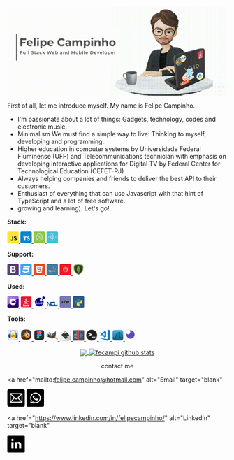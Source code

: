 <p align="center">
  <a href="https://github.com/fecampi">
    <img align="center" width="780"   src="assets/banner.gif" />
  </a>
</p>

First of all, let me introduce myself. My name is Felipe Campinho.

- I'm passionate about a lot of things: Gadgets, technology, codes and electronic music.
- Minimalism We must find a simple way to live: Thinking to myself, developing and programming..
- Higher education in computer systems by Universidade Federal Fluminense (UFF) and
 Telecommunications technician with emphasis on developing interactive applications for Digital TV by Federal Center for Technological Education (CEFET-RJ)
- Always helping companies and friends to deliver the best API to their customers.
- Enthusiast of everything that can use Javascript with that hint of TypeScript and a lot of free software.
- growing and learning). Let's go!

**Stack:**  
<p align="left">
  <a href="https://developer.mozilla.org/pt-BR/docs/Aprender/JavaScript">
    <img alt="JavaScript" width="26px" src="/assets/stack/javascript.svg" />
  </a><a href="https://www.typescriptlang.org/docs/">
    <img alt="TypeScript" width="26px" src="/assets/stack/typescript.svg" />
   </a><a href="https://nodejs.org/api/">
    <img alt="Node.js" width="26px" src="/assets/stack/node.svg" />
   </a><a href="https://pt-br.reactjs.org/docs/getting-started.html">
  <img alt="React" width="26px" src="/assets/stack/reactjs.svg" />
  </a>
</p>

**Support:**  
<p align="left">
   <a href="https://getbootstrap.com/docs/4.5/getting-started/introduction/">
  <img alt="bootstrap" width="26px" src="/assets/support/bootstrap.svg" />
  </a><a href="https://www.w3schools.com/css/default.asp">
  <img alt="css3" width="26px" src="assets/support/css3.svg" />
  </a><a href="https://www.w3schools.com/html/default.asp">
  <img alt="html5" width="26px" src="assets/support/html5.svg" />
   </a><a href="https://www.mysql.com/">
  <img alt="mysql" width="26px" src="assets/support/mysql.svg" />
   </a><a href="https://www.oracle.com/br/database/technologies/">
  <img alt="oracle" width="26px" src="assets/support/oracle.svg" />
   </a><a href="https://www.mongodb.com/">
  <img alt="mongoDB" width="26px" src="assets/support/pngwing.com.png" />
   </a>
</p>




**Used:**  
<p align="left">
   <a href="https://docs.microsoft.com/pt-br/dotnet/csharp/">
  <img alt="c-sharp" width="26px" src="assets/used/c-sharp.svg" />
   </a><a href="https://docs.oracle.com/javase/8/docs/">
  <img alt="java" width="26px" src="assets/used/java.png" />
   </a><a href="https://www.lua.org/manual/5.1/pt/manual.html">
  <img alt="lua" width="26px" src="assets/used/lua.png" />
   </a><a href="https://www.ncl.ucar.edu/">
  <img alt="ncl" width="26px" src="assets/used/ncl.png" />
   </a><a href="https://www.php.net/docs.php">
  <img alt="php" width="26px" src="assets/used/php.svg" />
   </a><a href="https://docs.python.org/3/">
  <img alt="python" width="26px" src="assets/used/python.svg" />
   </a>
</p>


**Tools:**  

<p align="left">
   <a href="https://www.audacityteam.org/">
  <img alt="" width="26px" src="assets/tools/audacity.png" />
   </a><a href="https://www.blender.org/">
  <img alt="blender" width="26px" src="assets/tools/blender.png" />
   </a><a href="https://www.figma.com/">
  <img alt="figma" width="26px" src="assets/tools/figma.png" />
  </a><a href="https://www.gimp.org/">
  <img alt="gimp" width="26px" src="assets/tools/gimp.png" />
   </a><a href="https://inkscape.org/pt-br/">
  <img alt="inkscape" width="26px" src="assets/tools/inkscape.png" />
   </a><a href="https://kdenlive.org/en/">
  <img alt="kdnlive" width="26px" src="assets/tools/kdnlive.png" />
   </a><a href="https://blog.rocketseat.com.br/terminal-com-oh-my-zsh-spaceship-dracula-e-mais/">
  <img alt="terminal" width="26px" src="assets/tools/terminal.png" />
   </a><a href="https://code.visualstudio.com/">
  <img alt="visual-studio-code" width="26px" src="assets/tools/visual-studio-code.png" />
   </a><a href="https://www.wireshark.org/docs/">
  <img alt="wireshark-icon" width="26px" src="assets/tools/wireshark-icon.png" />
   </a><a href="https://insomnia.rest/download/">
  <img alt="insomnia" width="26px" src="assets/support/insomnia.png" />
  </a>
</p>




<p align="center">

  <a href="https://github.com/fecampi">
    <img 
         align="center" 
         height="165"
         src="https://github-readme-stats.vercel.app/api/top-langs/?username=fecampi&layout=compact" 
     />
  </a>
  <a href="https://github.com/fecampi">
    <img 
         align="center" 
         height="165"
         src="https://github-readme-stats.vercel.app/api?username=fecampi&show_icons=true&include_all_commits=true" alt="fecampi github stats" />
  </a>

</p>

<p align="center">
  contact me
</p>

<p align="center">

  <a
    href="mailto:felipe.campinho@hotmail.com" 
    alt="Email"
    target="blank"
  >
   <img alt="email" width="40px" src="assets/email.svg" />
    
  </a>
  <a
    href="https://web.whatsapp.com/send?phone=+5524988324282" 
    alt="WhatsApp"
    target="blank"
  >
  <img alt="whatsapp" width="40px" src="assets/whatsapp.svg" />
  </a>

   <a
    href="https://www.linkedin.com/in/felipecampinho/" 
    alt="LinkedIn"
    target="blank"
  >
   <img alt="whatsapp" width="40px" src="assets/in.svg" />
  </a>
  
</p>



